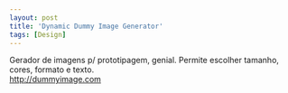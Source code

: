 ```yaml
---
layout: post
title: 'Dynamic Dummy Image Generator'
tags: [Design]
---
```


Gerador de imagens p/ prototipagem, genial. Permite escolher tamanho, cores, formato e texto.<br>
<http://dummyimage.com>
